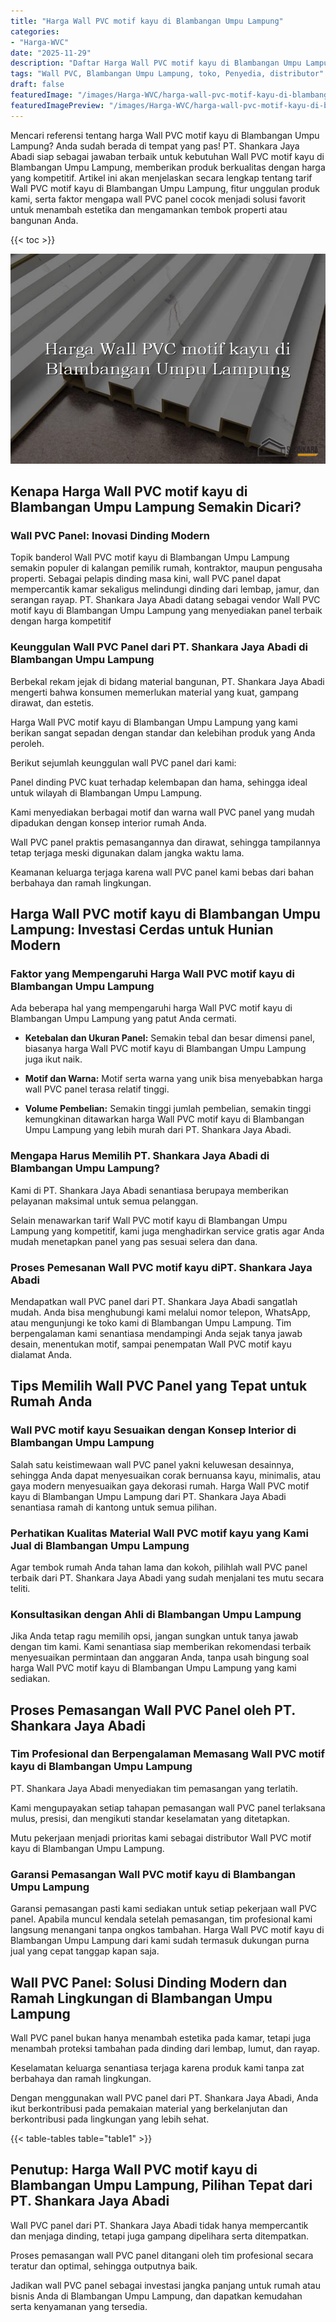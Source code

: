 ```yaml
---
title: "Harga Wall PVC motif kayu di Blambangan Umpu Lampung"
categories:
- "Harga-WVC"
date: "2025-11-29"
description: "Daftar Harga Wall PVC motif kayu di Blambangan Umpu Lampung bagi hunian, perkantoran, serta gerai. Material berkualitas, beragam motif, warna elegan, dengan jasa penempatan oleh tenaga ahli berpengalaman serta jaminan resmi!|Layanan penjualan Wall PVC motif kayu di Blambangan Umpu Lampung bagi keperluan hunian, kantor, maupun toko, beserta material terbaik dan penempatan oleh teknisi ahli dan garansi resmi.|Alternatif Wall PVC motif kayu di Blambangan Umpu Lampung yang terpercaya untuk rumah, perkantoran, dan gerai, dengan material berkualitas dan pemasangan oleh teknisi ahli dan jaminan resmi.|Distribusi Wall PVC motif kayu di Blambangan Umpu Lampung untuk hunian, office, serta ritel, dengan material unggulan dan instalasi oleh teknisi berpengalaman, lengkap beserta kepastian resmi.}"
tags: "Wall PVC, Blambangan Umpu Lampung, toko, Penyedia, distributor"
draft: false
featuredImage: "/images/Harga-WVC/harga-wall-pvc-motif-kayu-di-blambangan-umpu-lampung.png"
featuredImagePreview: "/images/Harga-WVC/harga-wall-pvc-motif-kayu-di-blambangan-umpu-lampung.png"
---
```


Mencari referensi tentang harga Wall PVC motif kayu di Blambangan Umpu Lampung? Anda sudah berada di tempat yang pas! PT. Shankara Jaya Abadi siap sebagai jawaban terbaik untuk kebutuhan Wall PVC motif kayu di Blambangan Umpu Lampung, memberikan produk berkualitas dengan harga yang kompetitif. Artikel ini akan menjelaskan secara lengkap tentang tarif Wall PVC motif kayu di Blambangan Umpu Lampung, fitur unggulan produk kami, serta faktor mengapa wall PVC panel cocok menjadi solusi favorit untuk menambah estetika dan mengamankan tembok properti atau bangunan Anda.

{{< toc >}}

![Harga Wall PVC motif kayu di Blambangan Umpu Lampung](/images/Harga-WVC/Harga-Wall-PVC-motif-kayu-di-Blambangan-Umpu-Lampung.png)

## Kenapa Harga Wall PVC motif kayu di Blambangan Umpu Lampung Semakin Dicari?

### Wall PVC Panel: Inovasi Dinding Modern

Topik banderol Wall PVC motif kayu di Blambangan Umpu Lampung semakin populer di kalangan pemilik rumah, kontraktor, maupun pengusaha properti. Sebagai pelapis dinding masa kini, wall PVC panel dapat mempercantik kamar sekaligus melindungi dinding dari lembap, jamur, dan serangan rayap. PT. Shankara Jaya Abadi datang sebagai vendor Wall PVC motif kayu di Blambangan Umpu Lampung yang menyediakan panel terbaik dengan harga kompetitif

### Keunggulan Wall PVC Panel dari PT. Shankara Jaya Abadi di Blambangan Umpu Lampung

Berbekal rekam jejak di bidang material bangunan, PT. Shankara Jaya Abadi mengerti bahwa konsumen memerlukan material yang kuat, gampang dirawat, dan estetis.

Harga Wall PVC motif kayu di Blambangan Umpu Lampung yang kami berikan sangat sepadan dengan standar dan kelebihan produk yang Anda peroleh.

Berikut sejumlah keunggulan wall PVC panel dari kami:

Panel dinding PVC kuat terhadap kelembapan dan hama, sehingga ideal untuk wilayah di Blambangan Umpu Lampung.

Kami menyediakan berbagai motif dan warna wall PVC panel yang mudah dipadukan dengan konsep interior rumah Anda.

Wall PVC panel praktis pemasangannya dan dirawat, sehingga tampilannya tetap terjaga meski digunakan dalam jangka waktu lama.

Keamanan keluarga terjaga karena wall PVC panel kami bebas dari bahan berbahaya dan ramah lingkungan.

## Harga Wall PVC motif kayu di Blambangan Umpu Lampung: Investasi Cerdas untuk Hunian Modern

### Faktor yang Mempengaruhi Harga Wall PVC motif kayu di Blambangan Umpu Lampung

Ada beberapa hal yang mempengaruhi harga Wall PVC motif kayu di Blambangan Umpu Lampung yang patut Anda cermati.

- **Ketebalan dan Ukuran Panel:** Semakin tebal dan besar dimensi panel, biasanya harga Wall PVC motif kayu di Blambangan Umpu Lampung juga ikut naik.

- **Motif dan Warna:** Motif serta warna yang unik bisa menyebabkan harga wall PVC panel terasa relatif tinggi.

- **Volume Pembelian:** Semakin tinggi jumlah pembelian, semakin tinggi kemungkinan ditawarkan harga Wall PVC motif kayu di Blambangan Umpu Lampung yang lebih murah dari PT. Shankara Jaya Abadi.

### Mengapa Harus Memilih PT. Shankara Jaya Abadi di Blambangan Umpu Lampung?

Kami di PT. Shankara Jaya Abadi senantiasa berupaya memberikan pelayanan maksimal untuk semua pelanggan.

Selain menawarkan tarif Wall PVC motif kayu di Blambangan Umpu Lampung yang kompetitif, kami juga menghadirkan service gratis agar Anda mudah menetapkan panel yang pas sesuai selera dan dana.

### Proses Pemesanan Wall PVC motif kayu diPT. Shankara Jaya Abadi

Mendapatkan wall PVC panel dari PT. Shankara Jaya Abadi sangatlah mudah. Anda bisa menghubungi kami melalui nomor telepon, WhatsApp, atau mengunjungi ke toko kami di Blambangan Umpu Lampung. Tim berpengalaman kami senantiasa mendampingi Anda sejak tanya jawab desain, menentukan motif, sampai penempatan Wall PVC motif kayu dialamat Anda.

## Tips Memilih Wall PVC Panel yang Tepat untuk Rumah Anda

### Wall PVC motif kayu Sesuaikan dengan Konsep Interior di Blambangan Umpu Lampung

Salah satu keistimewaan wall PVC panel yakni keluwesan desainnya, sehingga Anda dapat menyesuaikan corak bernuansa kayu, minimalis, atau gaya modern menyesuaikan gaya dekorasi rumah. Harga Wall PVC motif kayu di Blambangan Umpu Lampung dari PT. Shankara Jaya Abadi senantiasa ramah di kantong untuk semua pilihan.

### Perhatikan Kualitas Material Wall PVC motif kayu yang Kami Jual di Blambangan Umpu Lampung

Agar tembok rumah Anda tahan lama dan kokoh, pilihlah wall PVC panel terbaik dari PT. Shankara Jaya Abadi yang sudah menjalani tes mutu secara teliti.

### Konsultasikan dengan Ahli di Blambangan Umpu Lampung

Jika Anda tetap ragu memilih opsi, jangan sungkan untuk tanya jawab dengan tim kami. Kami senantiasa siap memberikan rekomendasi terbaik menyesuaikan permintaan dan anggaran Anda, tanpa usah bingung soal harga Wall PVC motif kayu di Blambangan Umpu Lampung yang kami sediakan.

## Proses Pemasangan Wall PVC Panel oleh PT. Shankara Jaya Abadi

### Tim Profesional dan Berpengalaman Memasang Wall PVC motif kayu di Blambangan Umpu Lampung

PT. Shankara Jaya Abadi menyediakan tim pemasangan yang terlatih.

Kami mengupayakan setiap tahapan pemasangan wall PVC panel terlaksana mulus, presisi, dan mengikuti standar keselamatan yang ditetapkan.

Mutu pekerjaan menjadi prioritas kami sebagai distributor Wall PVC motif kayu di Blambangan Umpu Lampung.

### Garansi Pemasangan Wall PVC motif kayu di Blambangan Umpu Lampung

Garansi pemasangan pasti kami sediakan untuk setiap pekerjaan wall PVC panel. Apabila muncul kendala setelah pemasangan, tim profesional kami langsung menangani tanpa ongkos tambahan. Harga Wall PVC motif kayu di Blambangan Umpu Lampung dari kami sudah termasuk dukungan purna jual yang cepat tanggap kapan saja.

## Wall PVC Panel: Solusi Dinding Modern dan Ramah Lingkungan di Blambangan Umpu Lampung

Wall PVC panel bukan hanya menambah estetika pada kamar, tetapi juga menambah proteksi tambahan pada dinding dari lembap, lumut, dan rayap.

Keselamatan keluarga senantiasa terjaga karena produk kami tanpa zat berbahaya dan ramah lingkungan.

Dengan menggunakan wall PVC panel dari PT. Shankara Jaya Abadi, Anda ikut berkontribusi pada pemakaian material yang berkelanjutan dan berkontribusi pada lingkungan yang lebih sehat.

{{< table-tables table="table1" >}}

## Penutup: Harga Wall PVC motif kayu di Blambangan Umpu Lampung, Pilihan Tepat dari PT. Shankara Jaya Abadi

Wall PVC panel dari PT. Shankara Jaya Abadi tidak hanya mempercantik dan menjaga dinding, tetapi juga gampang dipelihara serta ditempatkan.

Proses pemasangan wall PVC panel ditangani oleh tim profesional secara teratur dan optimal, sehingga outputnya baik.

Jadikan wall PVC panel sebagai investasi jangka panjang untuk rumah atau bisnis Anda di Blambangan Umpu Lampung, dan dapatkan kemudahan serta kenyamanan yang tersedia.
